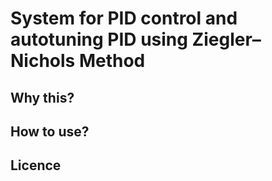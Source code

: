 # System for PID control and autotuning PID using Ziegler–Nichols Method

## Why this?

## How to use?

## Licence
